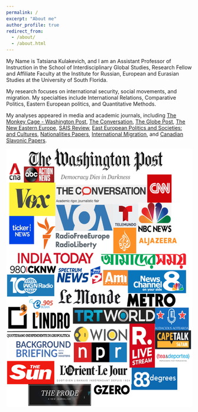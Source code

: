 ```yaml
---
permalink: /
excerpt: "About me"
author_profile: true
redirect_from: 
  - /about/
  - /about.html
---
```


My Name is Tatsiana Kulakevich, and I am an Assistant Professor of Instruction in the School of Interdisciplinary Global Studies, Research Fellow and Affiliate Faculty at the Institute for Russian, European and Eurasian Studies at the University of South Florida.

My research focuses on international security, social movements, and migration. My specialties include International Relations, Comparative Politics, Eastern European politics, and Quantitative Methods.

My analyses appeared in media and academic journals, including [The Monkey Cage - Washington Post](https://www.washingtonpost.com/politics/2022/09/14/belarus-russia-ukraine-putin-lukashenko/?fbclid=IwAR0tdXJEvVpoA3hPYY9eBU0FV-Qatx8M_aKy2hhiKhvOFfHvO2-mWgq-agU), [The Conversation](https://theconversation.com/belarus-explained-how-europes-last-dictator-could-fall-144711), [The Globe Post](https://theglobepost.com/2019/02/06/belarus-russia-it/), [The New Eastern Europe](https://neweasterneurope.eu/2021/03/09/russia-is-jailing-the-opposition-a-good-way-to-win/), [SAIS Review](https://muse.jhu.edu/article/783885), [East European Politics and Societies: and Cultures](http://eep.sagepub.com/content/early/2014/06/16/0888325414535429.abstract), [Nationalities Papers](https://www.cambridge.org/core/journals/nationalities-papers/article/antiauthoritarian-learning-prospects-for-democratization-in-belarus-based-on-a-study-of-polish-solidarity/0B05C923250A86C3E8AAB7E27F3542FA), [International Migration](https://onlinelibrary.wiley.com/doi/abs/10.1111/imig.12881), and [Canadian Slavonic Papers](https://www.tandfonline.com/doi/abs/10.1080/00085006.2021.1991744).

<img src="/images/mediainterviews.png" alt="Media interviews" style="height: 700px; width:700px;" class="center"/>

